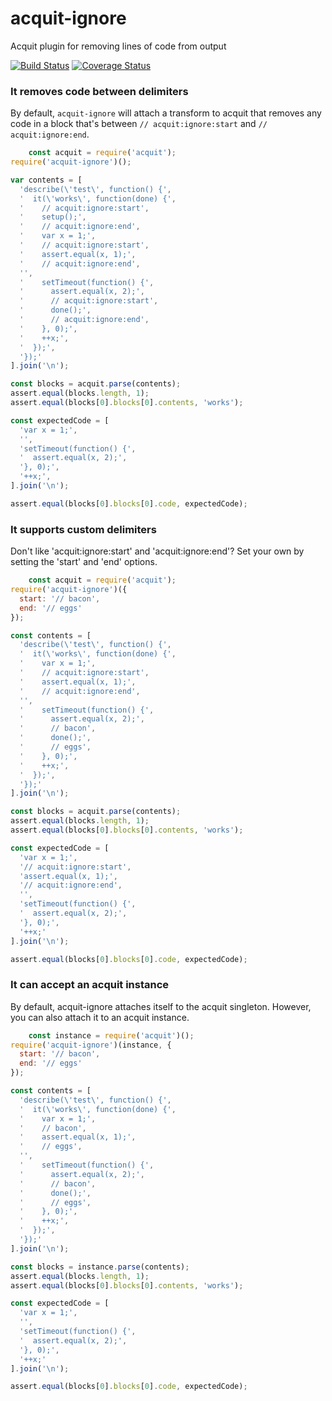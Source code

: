 # acquit-ignore

Acquit plugin for removing lines of code from output

[![Build Status](https://travis-ci.org/vkarpov15/acquit-ignore.svg?branch=master)](https://travis-ci.org/vkarpov15/acquit-ignore)
[![Coverage Status](https://coveralls.io/repos/vkarpov15/acquit-ignore/badge.svg?branch=master&service=github)](https://coveralls.io/github/vkarpov15/acquit-ignore?branch=master)

### It removes code between delimiters

By default, `acquit-ignore` will attach a transform to acquit
that removes any code in a block that's between
`// acquit:ignore:start` and `// acquit:ignore:end`.

```javascript
    const acquit = require('acquit');
require('acquit-ignore')();

var contents = [
  'describe(\'test\', function() {',
  '  it(\'works\', function(done) {',
  '    // acquit:ignore:start',
  '    setup();',
  '    // acquit:ignore:end',
  '    var x = 1;',
  '    // acquit:ignore:start',
  '    assert.equal(x, 1);',
  '    // acquit:ignore:end',
  '',
  '    setTimeout(function() {',
  '      assert.equal(x, 2);',
  '      // acquit:ignore:start',
  '      done();',
  '      // acquit:ignore:end',
  '    }, 0);',
  '    ++x;',
  '  });',
  '});'
].join('\n');

const blocks = acquit.parse(contents);
assert.equal(blocks.length, 1);
assert.equal(blocks[0].blocks[0].contents, 'works');

const expectedCode = [
  'var x = 1;',
  '',
  'setTimeout(function() {',
  '  assert.equal(x, 2);',
  '}, 0);',
  '++x;',
].join('\n');

assert.equal(blocks[0].blocks[0].code, expectedCode);
```

### It supports custom delimiters

Don't like 'acquit:ignore:start' and 'acquit:ignore:end'?
Set your own by setting the 'start' and 'end' options.

```javascript
    const acquit = require('acquit');
require('acquit-ignore')({
  start: '// bacon',
  end: '// eggs'
});

const contents = [
  'describe(\'test\', function() {',
  '  it(\'works\', function(done) {',
  '    var x = 1;',
  '    // acquit:ignore:start',
  '    assert.equal(x, 1);',
  '    // acquit:ignore:end',
  '',
  '    setTimeout(function() {',
  '      assert.equal(x, 2);',
  '      // bacon',
  '      done();',
  '      // eggs',
  '    }, 0);',
  '    ++x;',
  '  });',
  '});'
].join('\n');

const blocks = acquit.parse(contents);
assert.equal(blocks.length, 1);
assert.equal(blocks[0].blocks[0].contents, 'works');

const expectedCode = [
  'var x = 1;',
  '// acquit:ignore:start',
  'assert.equal(x, 1);',
  '// acquit:ignore:end',
  '',
  'setTimeout(function() {',
  '  assert.equal(x, 2);',
  '}, 0);',
  '++x;'
].join('\n');

assert.equal(blocks[0].blocks[0].code, expectedCode);
```

### It can accept an acquit instance

By default, acquit-ignore attaches itself to the acquit
singleton. However, you can also attach it to an acquit
instance.

```javascript
    const instance = require('acquit')();
require('acquit-ignore')(instance, {
  start: '// bacon',
  end: '// eggs'
});

const contents = [
  'describe(\'test\', function() {',
  '  it(\'works\', function(done) {',
  '    var x = 1;',
  '    // bacon',
  '    assert.equal(x, 1);',
  '    // eggs',
  '',
  '    setTimeout(function() {',
  '      assert.equal(x, 2);',
  '      // bacon',
  '      done();',
  '      // eggs',
  '    }, 0);',
  '    ++x;',
  '  });',
  '});'
].join('\n');

const blocks = instance.parse(contents);
assert.equal(blocks.length, 1);
assert.equal(blocks[0].blocks[0].contents, 'works');

const expectedCode = [
  'var x = 1;',
  '',
  'setTimeout(function() {',
  '  assert.equal(x, 2);',
  '}, 0);',
  '++x;'
].join('\n');

assert.equal(blocks[0].blocks[0].code, expectedCode);
```
